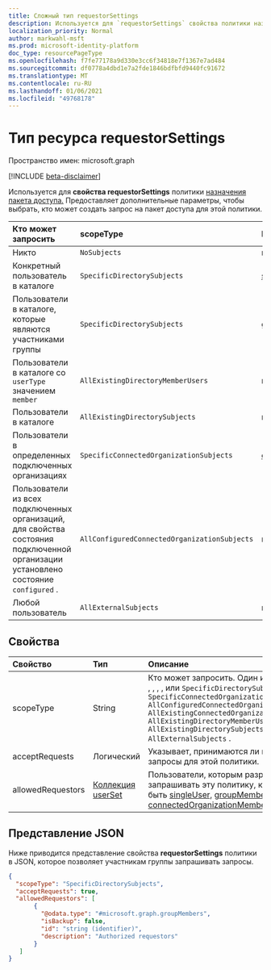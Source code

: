 ```yaml
---
title: Сложный тип requestorSettings
description: Используется для `requestorSettings` свойства политики назначения пакета доступа. Предоставляет дополнительные параметры для выбора, кто может создать запрос.
localization_priority: Normal
author: markwahl-msft
ms.prod: microsoft-identity-platform
doc_type: resourcePageType
ms.openlocfilehash: f7fe77178a9d330e3cc6f34818e7f1367e7ad484
ms.sourcegitcommit: df0778a4dbd1e7a2fde1846bdfbfd9440fc91672
ms.translationtype: MT
ms.contentlocale: ru-RU
ms.lasthandoff: 01/06/2021
ms.locfileid: "49768178"
---
```

# <a name="requestorsettings-resource-type"></a>Тип ресурса requestorSettings

Пространство имен: microsoft.graph

[!INCLUDE [beta-disclaimer](../../includes/beta-disclaimer.md)]

Используется для **свойства requestorSettings** политики [назначения пакета доступа.](accesspackageassignmentpolicy.md) Предоставляет дополнительные параметры, чтобы выбрать, кто может создать запрос на пакет доступа для этой политики.

| Кто может запросить | scopeType | Коллекция allowedRequestors|
|:----------------|:----------|:------------------|
|Никто|`NoSubjects`|пустой массив|
|Конкретный пользователь в каталоге|`SpecificDirectorySubjects`|[singleUser](singleuser.md)|
|Пользователи в каталоге, которые являются участниками группы|`SpecificDirectorySubjects`|[groupMembers](groupmembers.md)|
|Пользователи в каталоге со `userType` значением `member`|`AllExistingDirectoryMemberUsers`|пустой массив|
|Пользователи в каталоге|`AllExistingDirectorySubjects`|пустой массив|
|Пользователи в определенных подключенных организациях|`SpecificConnectedOrganizationSubjects`|[connectedOrganizationMembers](connectedorganizationmembers.md)|
|Пользователи из всех подключенных организаций, для свойства состояния подключенной организации установлено состояние `configured` .|`AllConfiguredConnectedOrganizationSubjects`|пустой массив|
|Любой пользователь|`AllExternalSubjects`|пустой массив|

## <a name="properties"></a>Свойства

| Свойство                     | Тип                      | Описание |
| :--------------------------- | :------------------------ | :---------- |
| scopeType |String |Кто может запросить. Один из `NoSubjects` , , , , , , или `SpecificDirectorySubjects` `SpecificConnectedOrganizationSubjects` `AllConfiguredConnectedOrganizationSubjects` `AllExistingConnectedOrganizationSubjects` `AllExistingDirectoryMemberUsers` `AllExistingDirectorySubjects` `AllExternalSubjects` .  |
| acceptRequests | Логический | Указывает, принимаются ли новые запросы для этой политики. |
| allowedRequestors | [Коллекция userSet](userset.md)| Пользователи, которым разрешено запрашивать эту политику, которые могут быть [singleUser,](singleuser.md) [groupMembers](groupmembers.md)и [connectedOrganizationMembers.](connectedorganizationmembers.md) |

## <a name="json-representation"></a>Представление JSON


Ниже приводится представление свойства **requestorSettings** политики в JSON, которое позволяет участникам группы запрашивать запросы.

<!-- {
  "blockType": "resource",
  "optionalProperties": [

  ],
  "@odata.type": "microsoft.graph.requestorSettings",
  "baseType": ""
}-->

```json
{
  "scopeType": "SpecificDirectorySubjects",
  "acceptRequests": true,
  "allowedRequestors": [
       {
         "@odata.type": "#microsoft.graph.groupMembers",
         "isBackup": false,
         "id": "string (identifier)",
         "description": "Authorized requestors"
       }
   ]
}
```


<!-- uuid: 16cd6b66-4b1a-43a1-adaf-3a886856ed98
2019-02-04 14:57:30 UTC -->
<!-- {
  "type": "#page.annotation",
  "description": "requestorSettings complex type",
  "keywords": "",
  "section": "documentation",
  "tocPath": ""
}-->


